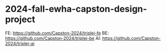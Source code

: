 # 2024-fall-ewha-capston-design-project

FE: https://github.com/Capston-2024/triplej-fe
BE: https://github.com/Capston-2024/triplej-be
AI: https://github.com/Capston-2024/triplej-ai
